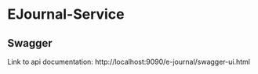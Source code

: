 # EJournal-Service 

## Swagger
Link to api documentation: 
http://localhost:9090/e-journal/swagger-ui.html